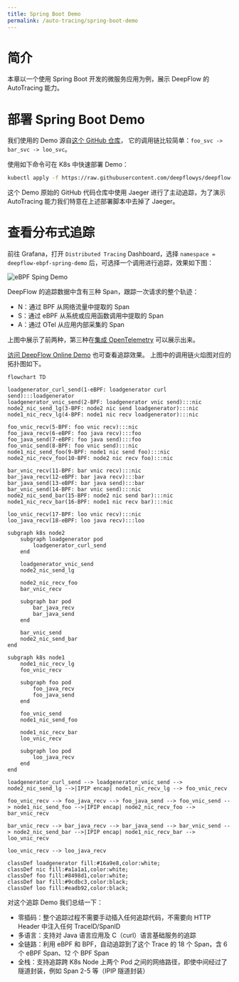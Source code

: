 ```yaml
---
title: Spring Boot Demo
permalink: /auto-tracing/spring-boot-demo
---
```


# 简介

本章以一个使用 Spring Boot 开发的微服务应用为例，展示 DeepFlow 的 AutoTracing 能力。

# 部署 Spring Boot Demo

我们使用的 Demo 源自[这个 GitHub 仓库](https://github.com/chanjarster/spring-boot-istio-jaeger-demo)，
它的调用链比较简单：`foo_svc -> bar_svc -> loo_svc`。

使用如下命令可在 K8s 中快速部署 Demo：
```bash
kubectl apply -f https://raw.githubusercontent.com/deepflowys/deepflow-demo/main/DeepFlow-EBPF-Sping-Demo/deepflow-ebpf-spring-demo.yaml
```

这个 Demo 原始的 GitHub 代码仓库中使用 Jaeger 进行了主动追踪，为了演示 AutoTracing 能力我们特意在上述部署脚本中去掉了 Jaeger。

# 查看分布式追踪

前往 Grafana，打开 `Distributed Tracing` Dashboard，选择 `namespace = deepflow-ebpf-spring-demo` 后，可选择一个调用进行追踪，效果如下图：

![eBPF Sping Demo](https://yunshan-guangzhou.oss-cn-beijing.aliyuncs.com/pub/pic/20220823630441420077b.png)

DeepFlow 的追踪数据中含有三种 Span，跟踪一次请求的整个轨迹：
- N：通过 BPF 从网络流量中提取的 Span
- S：通过 eBPF 从系统或应用函数调用中提取的 Span
- A：通过 OTel 从应用内部采集的 Span

上图中展示了前两种，第三种在[集成 OpenTelemetry](../agent-integration/tracing/opentelemetry/) 可以展示出来。

[访问 DeepFlow Online Demo](https://ce-demo.deepflow.yunshan.net/d/Distributed_Tracing/distributed-tracing?var-namespace=deepflow-ebpf-spring-demo&from=deepflow-doc) 也可查看追踪效果。
上图中的调用链火焰图对应的拓扑图如下。

```mermaid
flowchart TD

loadgenerator_curl_send(1-eBPF: loadgenerator curl send):::loadgenerator
loadgenerator_vnic_send(2-BPF: loadgenerator vnic send):::nic
node2_nic_send_lg(3-BPF: node2 nic send loadgenerator):::nic
node1_nic_recv_lg(4-BPF: node1 nic recv loadgenerator):::nic

foo_vnic_recv(5-BPF: foo vnic recv):::nic
foo_java_recv(6-eBPF: foo java recv):::foo
foo_java_send(7-eBPF: foo java send):::foo
foo_vnic_send(8-BPF: foo vnic send):::nic
node1_nic_send_foo(9-BPF: node1 nic send foo):::nic
node2_nic_recv_foo(10-BPF: node2 nic recv foo):::nic

bar_vnic_recv(11-BPF: bar vnic recv):::nic
bar_java_recv(12-eBPF: bar java recv):::bar
bar_java_send(13-eBPF: bar java send):::bar
bar_vnic_send(14-BPF: bar vnic send):::nic
node2_nic_send_bar(15-BPF: node2 nic send bar):::nic
node1_nic_recv_bar(16-BPF: node1 nic recv bar):::nic

loo_vnic_recv(17-BPF: loo vnic recv):::nic
loo_java_recv(18-eBPF: loo java recv):::loo

subgraph k8s node2
    subgraph loadgenerator pod
        loadgenerator_curl_send
    end

    loadgenerator_vnic_send
    node2_nic_send_lg

    node2_nic_recv_foo
    bar_vnic_recv

    subgraph bar pod
        bar_java_recv
        bar_java_send
    end

    bar_vnic_send
    node2_nic_send_bar
end

subgraph k8s node1
    node1_nic_recv_lg
    foo_vnic_recv

    subgraph foo pod
        foo_java_recv
        foo_java_send
    end

    foo_vnic_send
    node1_nic_send_foo

    node1_nic_recv_bar
    loo_vnic_recv

    subgraph loo pod
        loo_java_recv
    end
end

loadgenerator_curl_send --> loadgenerator_vnic_send --> node2_nic_send_lg -->|IPIP encap| node1_nic_recv_lg --> foo_vnic_recv

foo_vnic_recv --> foo_java_recv --> foo_java_send --> foo_vnic_send --> node1_nic_send_foo -->|IPIP encap| node2_nic_recv_foo --> bar_vnic_recv

bar_vnic_recv --> bar_java_recv --> bar_java_send --> bar_vnic_send --> node2_nic_send_bar -->|IPIP encap| node1_nic_recv_bar --> loo_vnic_recv

loo_vnic_recv --> loo_java_recv

classDef loadgenerator fill:#16a9e8,color:white;
classDef nic fill:#a1a1a1,color:white;
classDef foo fill:#8498d1,color:white;
classDef bar fill:#9cdbc3,color:black;
classDef loo fill:#eadb92,color:black;
```

对这个追踪 Demo 我们总结一下：
- 零插码：整个追踪过程不需要手动插入任何追踪代码，不需要向 HTTP Header 中注入任何 TraceID/SpanID
- 多语言：支持对 Java 语言应用及 C（curl）语言基础服务的追踪
- 全链路：利用 eBPF 和 BPF，自动追踪到了这个 Trace 的 18 个 Span，含 6 个 eBPF Span、12 个 BPF Span
- 全栈：支持追踪跨 K8s Node 上两个 Pod 之间的网络路径，即使中间经过了隧道封装，例如 Span 2-5 等（IPIP 隧道封装）
